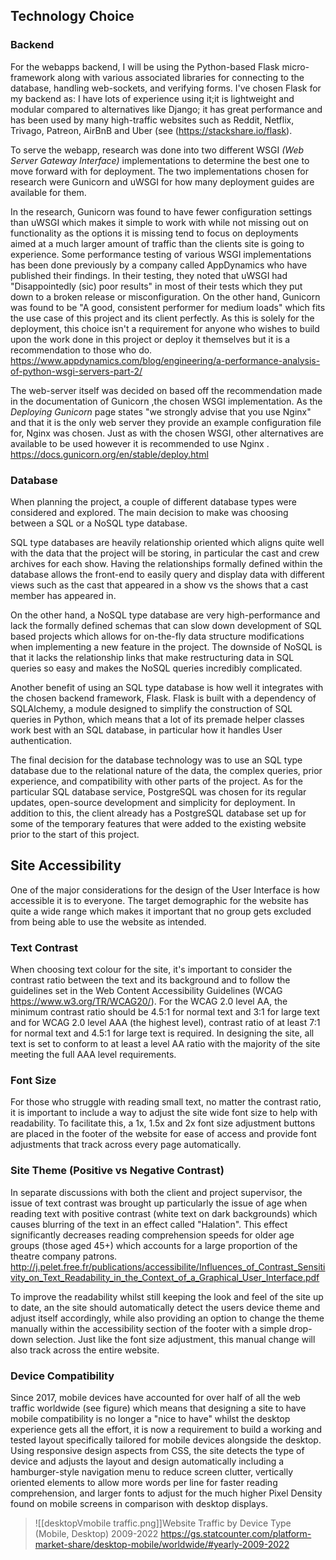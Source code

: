 ## Technology Choice
### Backend
For the webapps backend, I will be using the Python-based Flask micro-framework 
along with various associated libraries for connecting to the database, 
handling web-sockets, and verifying forms. I've chosen Flask for my backend as: 
I have lots of experience using it;it is lightweight and modular compared to 
alternatives like Django; it has great performance and has been used by many 
high-traffic websites such as Reddit, Netflix, Trivago, Patreon, AirBnB and 
Uber (see (https://stackshare.io/flask).

To serve the webapp, research was done into two different WSGI _(Web Server Gateway Interface)_ implementations to determine the best one to move forward with for deployment. The two implementations chosen for research were Gunicorn and uWSGI for how many deployment guides are available for them. 

In the research, Gunicorn was found to have fewer configuration settings than uWSGI which makes it simple to work with while not missing out on functionality as the options it is missing tend to focus on deployments aimed at a much larger amount of traffic than the clients site is going to experience. Some performance testing of various WSGI implementations has been done previously by a company called AppDynamics who have published their findings. In their testing, they noted that uWSGI had "Disappointedly (sic) poor results" in most of their tests which they put down to a broken release or misconfiguration. On the other hand, Gunicorn was found to be "A good, consistent performer for medium loads" which fits the use case of this project and its client perfectly. As this is solely for the deployment, this choice isn't a requirement for anyone who wishes to build upon the work done in this project or deploy it themselves but it is a recommendation to those who do.
https://www.appdynamics.com/blog/engineering/a-performance-analysis-of-python-wsgi-servers-part-2/

The web-server itself was decided on based off the recommendation made in the documentation of Gunicorn ,the chosen WSGI implementation. As the _Deploying Gunicorn_ page states  "we strongly advise that you use Nginx" and that it is the only web server they provide an example configuration file for, Nginx was chosen. Just as with the chosen WSGI, other alternatives are available to be used however it is recommended to use Nginx .
https://docs.gunicorn.org/en/stable/deploy.html


### Database
When planning the project, a couple of different database types were considered and explored. 
The main decision to make was choosing between a SQL or a NoSQL type database.

SQL type databases are heavily relationship oriented which aligns quite well with the data that the project will be storing, in particular the cast and crew archives for each show. Having the relationships formally defined within the database allows the front-end to easily query and display data with different views such as the cast that appeared in a show vs the shows that a cast member has appeared in.

On the other hand, a NoSQL type database are very high-performance and lack the formally defined schemas that can slow down development of SQL based projects which allows for on-the-fly data structure modifications when implementing a new feature in the project. The downside of NoSQL is that it lacks the relationship links that make restructuring data in SQL queries so easy and makes the NoSQL queries incredibly complicated. 

Another benefit of using an SQL type database is how well it integrates with the chosen backend framework, Flask. Flask is built with a dependency of SQLAlchemy, a module designed to simplify the construction of SQL queries in Python, which means that a lot of its premade helper classes work best with an SQL database, in particular how it handles User authentication.

The final decision for the database technology was to use an SQL type database due to the relational nature of the data, the complex queries, prior experience, and compatibility with other parts of the project. As for the particular SQL database service, PostgreSQL was chosen for its regular updates, open-source development and simplicity for deployment. In addition to this, the client already has a PostgreSQL database set up for some of the temporary features that were added to the existing website prior to the start of this project.

## Site Accessibility
One of the major considerations for the design of the User Interface is how accessible it is to everyone. The target demographic for the website has quite a wide range which makes it important that no group gets excluded from being able to use the website as intended. 

### Text Contrast

When choosing text colour for the site, it's important to consider the contrast ratio between the text and its background and to follow the guidelines set in the Web Content Accessibility Guidelines (WCAG https://www.w3.org/TR/WCAG20/). For the WCAG 2.0 level AA, the minimum contrast ratio should be 4.5:1 for normal text and 3:1 for large text and for WCAG 2.0 level AAA (the highest level), contrast ratio of at least 7:1 for normal text and 4.5:1 for large text is required. In designing the site, all text is set to conform to at least a level AA ratio with the majority of the site meeting the full AAA level requirements. 

### Font Size

For those who struggle with reading small text, no matter the contrast ratio, it is important to include a way to adjust the site wide font size to help with readability. To facilitate this, a 1x, 1.5x and 2x font size adjustment buttons are placed in the footer of the website for ease of access and provide font adjustments that track across every page automatically.

### Site Theme (Positive vs Negative Contrast)

In separate discussions with both the client and project supervisor, the issue of text contrast was brought up particularly the issue of age when reading text with positive contrast (white text on dark backgrounds) which causes blurring of the text in an effect called "Halation".  This effect significantly decreases reading comprehension speeds for older age groups (those aged 45+) which accounts for a large proportion of the theatre company patrons. 
http://j.pelet.free.fr/publications/accessibilite/Influences_of_Contrast_Sensitivity_on_Text_Readability_in_the_Context_of_a_Graphical_User_Interface.pdf

To improve the readability whilst still keeping the look and feel of the site up to date, an the site should automatically detect the users device theme and adjust itself accordingly, while also providing an option to change the theme manually within the accessibility section of the footer with a simple drop-down selection. Just like the font size adjustment, this manual change will also track across the entire website.


### Device Compatibility 
Since 2017, mobile devices have accounted for over half of all the web traffic worldwide (see figure) which means that designing a site to have mobile compatibility is no longer a "nice to have" whilst the desktop experience gets all the effort, it is now a requirement to build a working and tested layout specifically tailored for mobile devices alongside the desktop. Using responsive design aspects from CSS, the site detects the type of device and adjusts the layout and design automatically including a hamburger-style navigation menu to reduce screen clutter, vertically oriented elements to allow more words per line for faster reading comprehension, and larger fonts to adjust for the much higher Pixel Density found on mobile screens in comparison with desktop displays.

> ![[desktopVmobile traffic.png]]Website Traffic by Device Type (Mobile, Desktop) 2009-2022 https://gs.statcounter.com/platform-market-share/desktop-mobile/worldwide/#yearly-2009-2022